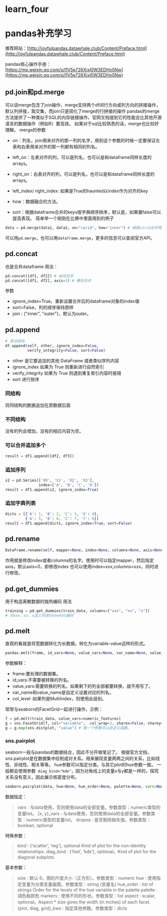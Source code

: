 # learn_four


# pandas补充学习
推荐网站：[http://joyfulpandas.datawhale.club/Content/Preface.html](http://joyfulpandas.datawhale.club/Content/Preface.html)

pandas核心操作手册：[https://mp.weixin.qq.com/s/l1V5e726XixI0W3EDHx0Nw](https://mp.weixin.qq.com/s/l1V5e726XixI0W3EDHx0Nw)

## pd.join和pd.merge

可以说merge包含了join操作，merge支持两个df间行方向或列方向的拼接操作，默认列拼接，取交集，而join只是简化了merge的行拼接的操作
pandas的merge方法提供了一种类似于SQL的内存链接操作，官网文档提到它的性能会比其他开源语言的数据操作（例如R）要高效。
如果对于sql比较熟悉的话，merge也比较好理解。
merge的参数

- on：列名，join用来对齐的那一列的名字，用到这个参数的时候一定要保证左表和右表用来对齐的那一列都有相同的列名。

- left_on：左表对齐的列，可以是列名，也可以是和dataframe同样长度的arrays。

- right_on：右表对齐的列，可以是列名，也可以是和dataframe同样长度的arrays。

- left_index/ right_index: 如果是True的haunted以index作为对齐的key

- how：数据融合的方法。

- sort：根据dataframe合并的keys按字典顺序排序，默认是，如果置false可以提高表现。
简单举一个刚刚在比赛中里面用到的例子
```python
data = pd.merge(data1, data2, on="carid", how="inner") # 根据carid合并两个数据集
```
可以用`pd.merge`，也可以用`dataframe.merge`，更多的信息可以查阅官方API。
## pd.concat
也是合并dataframe
用法：
```python
pd.concat([df1, df2]) # 纵向合并
pd.concat([df1, df2], axis=1) # 横向合并
```
参数
- ignore_index=True，重新设置合并后的dataframe对象的index值
- sort=False，列的顺序保持原样
- join : {"inner", "outer"}，默认为outer。
## pd.append
```python
# 语法结构
df.append(self, other, ignore_index=False,
          verify_integrity=False, sort=False)
```

- other 是它要追加的其他 DataFrame 或者类似序列内容
- ignore_index 如果为 True 则重新进行自然索引
- verify_integrity 如果为 True 则遇到重复索引内容时报错
- sort 进行排序

### 同结构
将同结构的数据追加在原数据后面
### 不同结构
没有的列会增加，没有的相应内容为空。
### 可以合并追加多个
```python
result = df1.append([df2, df3])
```
### 追加序列
```python
s2 = pd.Series(['X0', 'X1', 'X2', 'X3'],
               index=['A', 'B', 'C', 'D'])
result = df1.append(s2, ignore_index=True)
```
### 追加字典列表
```python
dicts = [{'A': 1, 'B': 2, 'C': 3, 'X': 4},
         {'A': 5, 'B': 6, 'C': 7, 'Y': 8}]
result = df1.append(dicts, ignore_index=True, sort=False)
```

## pd.rename
```python
DataFrame.rename(self, mapper=None, index=None, columns=None, axis=None, copy=True, inplace=False, level=None, errors=‘ignore’)
```
作用就是修改index或者columns的名字。使用时可以指定mapper，然后指定axis，默认axis=0，即修改index
也可以使用index=xxx,columns=xxx，同时进行修改。

## pd.get_dummies
用于构造离散数据的独热编码
用法
```python
training = pd.get_dummies(train_data, columns=["xxx", "xx", "x"])
# 对xxx、xx、x这三列进行onehot编码
```
## pd.melt
直观的看就是将宽数据转化为长数据。转化为variable-value这样的形式。
```python
pandas.melt(frame, id_vars=None, value_vars=None, var_name=None, value_name='value', col_level=None)
```
参数解释：

- frame:要处理的数据集。
- id_vars:不需要被转换的列名。
- value_vars:需要转换的列名，如果剩下的列全部都要转换，就不用写了。
- var_name和value_name是自定义设置对应的列名。
- col_level :如果列是MultiIndex，则使用此级别。

常常与seaborn的FacetGrid一起进行操作，示例：
```python
f = pd.melt(train_data, value_vars=numeric_features)
g = sns.FacetGrid(f, col="variable",  col_wrap=2, sharex=False, sharey=False) # col_warp限制一行只有两个，sharx、sharey默认为True,与matplotlib.pyplot.subplots相反。
g = g.map(sns.distplot, "value") # 第一个参数可以自定义函数。
```

### sns.pairplot
seaborn一般与pandas的数据结合，因此不分开做笔记了。
根据官方文档，sns.pairplot是在数据集中绘制成对关系。用来展现变量两两之间的关系，比如线性、非线性、相关等等。
hue参数可以指定分类。与其它plot的hue参数一致。
一般都会使用参数` diag_kind="kde"`，因为对角线上的变量x与y都是一样的，探究关系没有意义，因此展示核密度分布。
```python
seaborn.pairplot(data, hue=None, hue_order=None, palette=None, vars=None, x_vars=None, y_vars=None, kind='scatter', diag_kind='hist', markers=None, size=2.5, aspect=1, dropna=True, plot_kws=None, diag_kws=None, grid_kws=None)¶

```
数据指定：
> vars : 与data使用，否则使用data的全部变量。参数类型：numeric类型的变量list。
{x, y}_vars : 与data使用，否则使用data的全部变量。参数类型：numeric类型的变量list。
dropna : 是否剔除缺失值。参数类型：boolean, optional

特殊参数：
> kind : {‘scatter’, ‘reg’}, optional Kind of plot for the non-identity relationships.
diag_kind : {‘hist’, ‘kde’}, optional。Kind of plot for the diagonal subplots.

基本参数：
> size : 默认 6，图的尺度大小（正方形）。参数类型：numeric
hue : 使用指定变量为分类变量画图。参数类型：string (变量名)
hue_order : list of strings Order for the levels of the hue variable in the palette
palette : 调色板颜色
markers : 使用不同的形状。参数类型：list
aspect : scalar, optional。Aspect * size gives the width (in inches) of each facet.
{plot, diag, grid}_kws : 指定其他参数。参数类型：dicts



